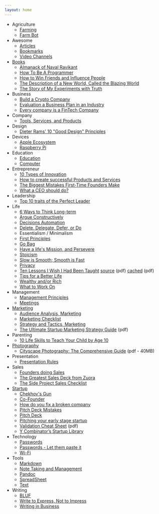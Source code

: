 ```yaml
---
layout: home
---
```


- Agriculture
  + [Farming](/agriculture/farming/)
  + [Farm Bot](/agriculture/farm-bot/)
- Awesome
  - [Articles](/awesome/articles/)
  - [Bookmarks](/awesome/bookmarks/)
  - [Video Channels](/awesome/video/)
- [Books](/books/)
  - [Almanack of Naval Ravikant](/books/almanack-of-naval-ravikant/)
  - [How To Be A Programmer](/books/how-to-be-a-programmer/)
  - [How to Win Friends and Influence People](/books/how-to-win-friends-and-influence-people/)
  - [The Description of a New World, Called the Blazing World](/books/the-description-of-a-new-world-called-the-blazing-world/)
  - [The Story of My Experiments with Truth](/books/the-story-of-my-experiments-with-truth/)
- Business
  + [Build a Crypto Company](/business/crypto/)
  + [Evaluation a Business Plan in an Industry](/business/evaluation-a-business-plan-in-an-industry/)
  + [Every company is a FinTech Company](/business/every-company-is-a-fintech-company/)
- Company
  - [Tools, Services, and  Products](/company/tools-services-products/)
- Design
  + [Dieter Rams' 10 "Good Design" Principles](/design/dieter-rams-good-design/)
- Devices
  - [Apple Ecosystem](/devices/apple-ecosystem/)
  - [Raspberry Pi](/devices/raspberry-pi/)
- Education
  - [Education](/education/education/)
  - [Computer](/education/computer/)
- Entrepreneur
  + [10 Types of Innovation](/entrepreneur/10-types-of-innovation/)
  + [How to create successful Products and Services](/entrepreneur/how-to-create-successful-products-and-services/)
  + [The Biggest Mistakes First-Time Founders Make](/entrepreneur/the-biggest-mistakes-first-time-founders-make/)
  + [What a CEO should do?](/entrepreneur/CEO-job-to-do/)
- Leadership
  - [Top 10 traits of the Perfect Leader](/leadership/top-10-traits-of-the-perfect-leader/)
- Life
  - [6 Ways to Think Long-term](/life/6-ways-to-think-long-term/)
  - [Argue Constructively](/life/argue-constructively/)
  - [Decisions Automation](/life/decisions-automation/)
  - [Delete, Delegate, Defer, or Do](/life/dddd/)
  - Essentialism / Minimalism
  - [First Principles](/life/first-principles/)
  - [Go Bag](/life/go-bag/)
  - [Have a life's Mission, and Persevere](/life/have-a-life-mission-and-persevere/)
  - [Stoicism](/life/stoicism/)
  - [Slow is Smooth; Smooth is Fast](/life/slow-is-smooth-and-smooth-is-fast/)
  - [Privacy](/life/privacy/)
  - [Ten Lessons I Wish I Had Been Taught](/life/10-lessons-i-wish-i-had-been-taught/) [source](https://www.ams.org/notices/199701/comm-rota.pdf) (pdf) [cached](/life/10-lessons-i-wish-i-had-been-taught.pdf) (pdf)
  - [Tips for a Better Life](/life/tips-for-a-better-life/)
  - [Wealthy and/or Rich](/life/wealthy-rich/)
  - [What to Work On](/life/what-to-work-on/)
- Management
  - [Management Principles](/management/management-principles/)
  - [Meetings](/management/meetings/)
- [Marketing](/marketing/)
  + [Audience Analysis, Marketing](/marketing/marketing-audience-analysis/)
  + [Marketing Checklist](/marketing/marketing-checklist/)
  + [Strategy and Tactics, Marketing](/marketing/marketing-strategy-tactics/)
  + [The Ultimate Startup Marketing Strategy Guide](/marketing/ultimate-startup-marketing-strategy-guide.pdf/) (pdf)
- Parenting
  - [10 Life Skills to Teach Your Child by Age 10](/parenting/10-life-skills-to-teach-your-child-by-age-10/)
- [Photography](/photography/photography/)
  - [Cityscape Photography: The Comprehensive Guide](/photography/cityscape-photography-guide.pdf) (pdf - 40MB)
- Presentation
  - [Presentation Rules](/presentation/presentation-rules/)
- Sales
  + [Founders doing Sales](/sales/sales-by-founders/)
  + [The Greatest Sales Deck from Zuora](/sales/the-greatest-sales-deck-from-zuora/)
  + [The Side Project Sales Checklist](/sales/the-side-project-sales-checklist/)
- [Startup](/startup/)
  + [Chekhov's Gun](/startup/chekhovs-gun/)
  + [Co-Founder](/startup/co-founder/)
  + [How do you fix a broken company](/startup/how-do-you-fix-a-broken-company/)
  + [Pitch Deck Mistakes](/startup/pitch-deck-mistakes/)
  + [Pitch Deck](/startup/pitch-deck/)
  + [Pitching your early stage startup](/startup/pitching-your-early-stage-startup/)
  + [Validation Cheat Sheet](/startup/validation-cheat-sheet.pdf) (pdf)
  + [Y Combinator’s Startup Library](/startup/ycombinator-startup-library/)
- Technology
  - [Passwords](/technology/passwords/)
  - [Passwords - Let them paste it](/technology/passwords-paste/)
  - [Wi-Fi](/technology/wi-fi/)
- Tools
  - [Markdown](/tools/markdown/)
  - [Note Taking and Management](/tools/note-taking-and-management/)
  - [Pandoc](/tools/pandoc/)
  - [SpreadSheet](/tools/spreadsheet/)
  - [Text](/tools/text/)
- Writing
  + [BLUF](/writing/bluf/)
  + [Write to Express, Not to Impress](/writing/write-to-express-not-to-impress/)
  + [Writing in Business](/writing/writing-business/)
